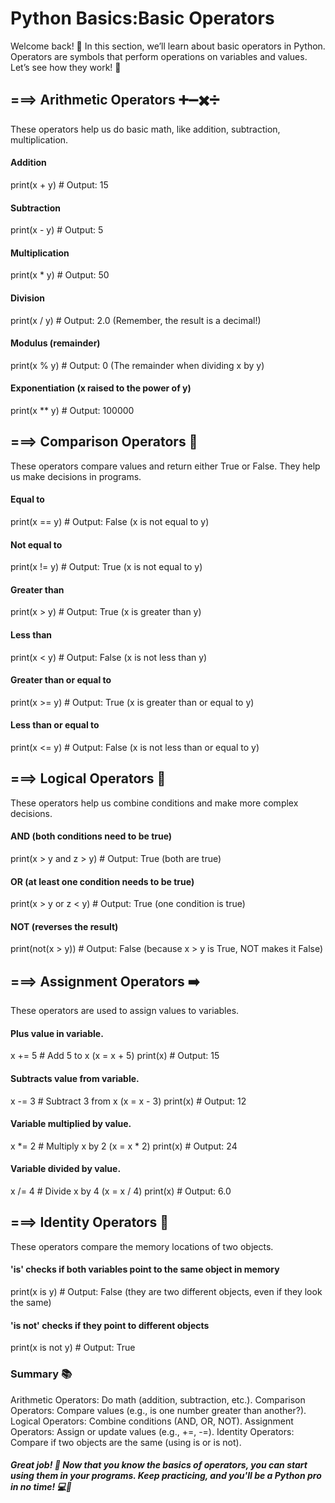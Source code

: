 # Python Basics:Basic Operators
Welcome back! 👋 In this section, we’ll learn about basic operators in Python. Operators are symbols that perform operations on variables and values. Let’s see how they work! 🔧

## ===> Arithmetic Operators ➕➖✖️➗

These operators help us do basic math, like addition, subtraction, multiplication.
#### Addition
print(x + y)  # Output: 15

#### Subtraction
print(x - y)  # Output: 5

#### Multiplication
print(x * y)  # Output: 50

#### Division
print(x / y)  # Output: 2.0 (Remember, the result is a decimal!)

#### Modulus (remainder)
print(x % y)  # Output: 0 (The remainder when dividing x by y)

#### Exponentiation (x raised to the power of y)
print(x ** y)  # Output: 100000

## ===> Comparison Operators 🤔
These operators compare values and return either True or False. They help us make decisions in programs.
#### Equal to
print(x == y)  # Output: False (x is not equal to y)

#### Not equal to
print(x != y)  # Output: True (x is not equal to y)

#### Greater than
print(x > y)   # Output: True (x is greater than y)

#### Less than
print(x < y)   # Output: False (x is not less than y)

#### Greater than or equal to
print(x >= y)  # Output: True (x is greater than or equal to y)

#### Less than or equal to
print(x <= y)  # Output: False (x is not less than or equal to y)


## ===> Logical Operators 🔎
These operators help us combine conditions and make more complex decisions.
#### AND (both conditions need to be true)
print(x > y and z > y)  # Output: True (both are true)

#### OR (at least one condition needs to be true)
print(x > y or z < y)   # Output: True (one condition is true)

#### NOT (reverses the result)
print(not(x > y))  # Output: False (because x > y is True, NOT makes it False)


## ===> Assignment Operators ➡️
These operators are used to assign values to variables.
#### Plus value in variable.
x += 5  # Add 5 to x (x = x + 5)
print(x)  # Output: 15

#### Subtracts value from variable.
x -= 3  # Subtract 3 from x (x = x - 3)
print(x)  # Output: 12

#### Variable multiplied by value. 
x *= 2  # Multiply x by 2 (x = x * 2)
print(x)  # Output: 24

#### Variable divided by value.
x /= 4  # Divide x by 4 (x = x / 4)
print(x)  # Output: 6.0


## ===> Identity Operators 🔗
These operators compare the memory locations of two objects.
#### 'is' checks if both variables point to the same object in memory
print(x is y)  # Output: False (they are two different objects, even if they look the same)

#### 'is not' checks if they point to different objects
print(x is not y)  # Output: True



### Summary 📚
Arithmetic Operators: Do math (addition, subtraction, etc.).
Comparison Operators: Compare values (e.g., is one number greater than another?).
Logical Operators: Combine conditions (AND, OR, NOT).
Assignment Operators: Assign or update values (e.g., +=, -=).
Identity Operators: Compare if two objects are the same (using is or is not).


##### Great job! 🎉 Now that you know the basics of operators, you can start using them in your programs. Keep practicing, and you'll be a Python pro in no time! 💻🚀

